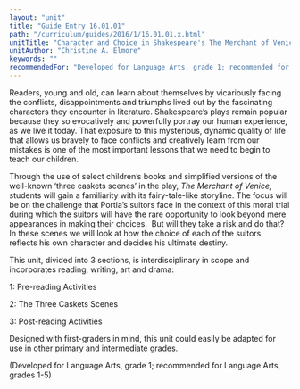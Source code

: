```yaml
---
layout: "unit"
title: "Guide Entry 16.01.01"
path: "/curriculum/guides/2016/1/16.01.01.x.html"
unitTitle: "Character and Choice in Shakespeare's The Merchant of Venice"
unitAuthor: "Christine A. Elmore"
keywords: ""
recommendedFor: "Developed for Language Arts, grade 1; recommended for Language Arts, grades 1-5"
---
```

<main>
<p>
Readers, young and old, can learn about themselves by vicariously facing the conflicts, disappointments and triumphs lived out by the fascinating characters they encounter in literature. Shakespeare’s plays remain popular because they so evocatively and powerfully portray our human experience, as we live it today. That exposure to this mysterious, dynamic quality of life that allows us bravely to face conflicts and creatively learn from our mistakes is one of the most important lessons that we need to begin to teach our children.
</p>
<p>
Through the use of select children’s books and simplified versions of the well-known ‘three caskets scenes’ in the play,
<em>
The Merchant of Venice,
</em>
students will gain a familiarity with its fairy-tale-like storyline. The focus will be on the challenge that Portia’s suitors face in the context of this moral trial during which the suitors will have the rare opportunity to look beyond mere appearances in making their choices.  But will they take a risk and do that? In these scenes we will look at how the choice of each of the suitors reflects his own character and decides his ultimate destiny.
</p>
<p>
This unit, divided into 3 sections, is interdisciplinary in scope and incorporates reading, writing, art and drama:
</p>
<p>
1: Pre-reading Activities
</p>
<p>
2: The Three Caskets Scenes
</p>
<p>
3: Post-reading Activities
</p>
<p>
Designed with first-graders in mind, this unit could easily be adapted for use in other primary and intermediate grades.
</p>
<p>
(Developed for Language Arts, grade 1; recommended for Language Arts, grades 1-5)
</p>
</main>